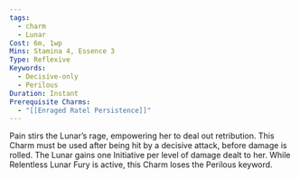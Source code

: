 ```yaml
---
tags:
  - charm
  - Lunar
Cost: 6m, 1wp
Mins: Stamina 4, Essence 3
Type: Reflexive
Keywords:
  - Decisive-only
  - Perilous
Duration: Instant
Prerequisite Charms:
  - "[[Enraged Ratel Persistence]]"
---
```

Pain stirs the Lunar’s rage, empowering her to deal out retribution. This Charm must be used after being hit by a decisive attack, before damage is rolled. The Lunar gains one Initiative per level of damage dealt to her. While Relentless Lunar Fury is active, this Charm loses the Perilous keyword.